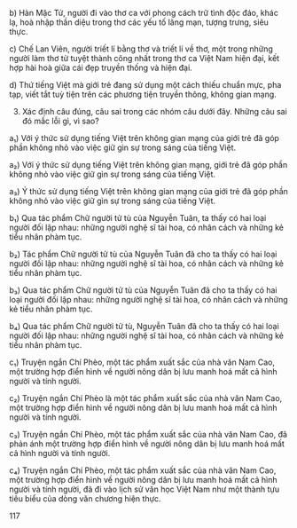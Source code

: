 b) Hàn Mặc Tử, người đi vào thơ ca với phong cách trữ tình độc đáo, khác lạ, hoà nhập thần diệu trong thơ các yếu tố lãng mạn, tượng trưng, siêu thực.

c) Chế Lan Viên, người triết lí bằng thơ và triết lí về thơ, một trong những người làm thơ từ tuyệt thành công nhất trong thơ ca Việt Nam hiện đại, kết hợp hài hoà giữa cái đẹp truyền thống và hiện đại.

d) Thứ tiếng Việt mà giới trẻ đang sử dụng một cách thiếu chuẩn mực, pha tạp, viết tắt tuỳ tiện trên các phương tiện truyền thông, không gian mạng.

3. Xác định câu đúng, câu sai trong các nhóm câu dưới đây. Những câu sai đó mắc lỗi gì, vì sao?

a₁) Với ý thức sử dụng tiếng Việt trên không gian mạng của giới trẻ đã góp phần không nhỏ vào việc giữ gìn sự trong sáng của tiếng Việt.

a₂) Với ý thức sử dụng tiếng Việt trên không gian mạng, giới trẻ đã góp phần không nhỏ vào việc giữ gìn sự trong sáng của tiếng Việt.

a₃) Ý thức sử dụng tiếng Việt trên không gian mạng của giới trẻ đã góp phần không nhỏ vào việc giữ gìn sự trong sáng của tiếng Việt.

b₁) Qua tác phẩm Chữ người tử tù của Nguyễn Tuân, ta thấy có hai loại người đối lập nhau: những người nghệ sĩ tài hoa, có nhân cách và những kẻ tiểu nhân phàm tục.

b₂) Tác phẩm Chữ người tử tù của Nguyễn Tuân đã cho ta thấy có hai loại người đối lập nhau: những người nghệ sĩ tài hoa, có nhân cách và những kẻ tiểu nhân phàm tục.

b₃) Qua tác phẩm Chữ người tử tù của Nguyễn Tuân đã cho ta thấy có hai loại người đối lập nhau: những người nghệ sĩ tài hoa, có nhân cách và những kẻ tiểu nhân phàm tục.

b₄) Qua tác phẩm Chữ người tử tù, Nguyễn Tuân đã cho ta thấy có hai loại người đối lập nhau: những người nghệ sĩ tài hoa, có nhân cách và những kẻ tiểu nhân phàm tục.

c₁) Truyện ngắn Chí Phèo, một tác phẩm xuất sắc của nhà văn Nam Cao, một trường hợp điển hình về người nông dân bị lưu manh hoá mất cả hình người và tính người.

c₂) Truyện ngắn Chí Phèo là một tác phẩm xuất sắc của nhà văn Nam Cao, một trường hợp điển hình về người nông dân bị lưu manh hoá mất cả hình người và tính người.

c₃) Truyện ngắn Chí Phèo, một tác phẩm xuất sắc của nhà văn Nam Cao, đã phản ánh một trường hợp điển hình về người nông dân bị lưu manh hoá mất cả hình người và tính người.

c₄) Truyện ngắn Chí Phèo, một tác phẩm xuất sắc của nhà văn Nam Cao, một trường hợp điển hình về người nông dân bị lưu manh hoá mất cả hình người và tính người, đã đi vào lịch sử văn học Việt Nam như một thành tựu tiêu biểu của dòng văn chương hiện thực.

117